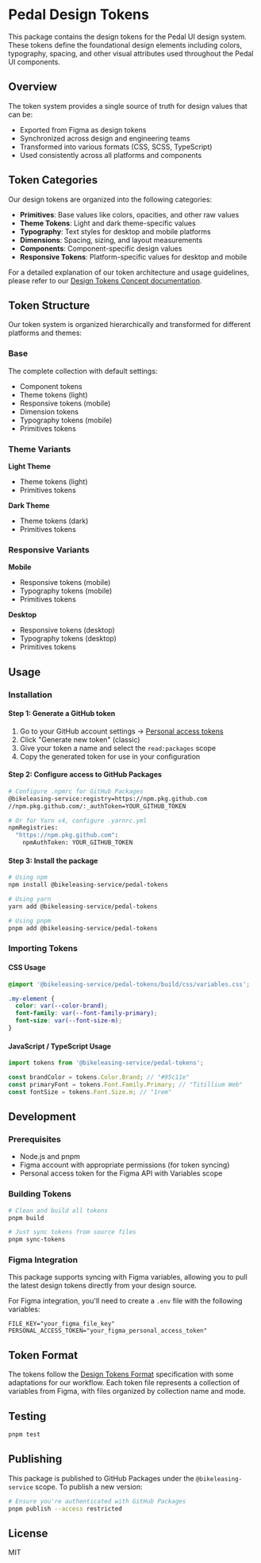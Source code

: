 # Pedal Design Tokens

This package contains the design tokens for the Pedal UI design system. These tokens define the foundational design elements including colors, typography, spacing, and other visual attributes used throughout the Pedal UI components.

## Overview

The token system provides a single source of truth for design values that can be:

- Exported from Figma as design tokens
- Synchronized across design and engineering teams
- Transformed into various formats (CSS, SCSS, TypeScript)
- Used consistently across all platforms and components

## Token Categories

Our design tokens are organized into the following categories:

- **Primitives**: Base values like colors, opacities, and other raw values
- **Theme Tokens**: Light and dark theme-specific values
- **Typography**: Text styles for desktop and mobile platforms
- **Dimensions**: Spacing, sizing, and layout measurements
- **Components**: Component-specific design values
- **Responsive Tokens**: Platform-specific values for desktop and mobile

For a detailed explanation of our token architecture and usage guidelines, please refer to our [Design Tokens Concept documentation](https://www.notion.so/bikeleasing/Design-Tokens-Concept-b5caf3730f9d4cf6a1da3a3157852918).

## Token Structure

Our token system is organized hierarchically and transformed for different platforms and themes:

### Base

The complete collection with default settings:

- Component tokens
- Theme tokens (light)
- Responsive tokens (mobile)
- Dimension tokens
- Typography tokens (mobile)
- Primitives tokens

### Theme Variants

**Light Theme**

- Theme tokens (light)
- Primitives tokens

**Dark Theme**

- Theme tokens (dark)
- Primitives tokens

### Responsive Variants

**Mobile**

- Responsive tokens (mobile)
- Typography tokens (mobile)
- Primitives tokens

**Desktop**

- Responsive tokens (desktop)
- Typography tokens (desktop)
- Primitives tokens

## Usage

### Installation

#### Step 1: Generate a GitHub token

1. Go to your GitHub account settings → [Personal access tokens](https://github.com/settings/tokens)
2. Click "Generate new token" (classic)
3. Give your token a name and select the `read:packages` scope
4. Copy the generated token for use in your configuration

#### Step 2: Configure access to GitHub Packages

```bash
# Configure .npmrc for GitHub Packages
@bikeleasing-service:registry=https://npm.pkg.github.com
//npm.pkg.github.com/:_authToken=YOUR_GITHUB_TOKEN

# Or for Yarn v4, configure .yarnrc.yml
npmRegistries:
  "https://npm.pkg.github.com":
    npmAuthToken: YOUR_GITHUB_TOKEN
```

#### Step 3: Install the package

```bash
# Using npm
npm install @bikeleasing-service/pedal-tokens

# Using yarn
yarn add @bikeleasing-service/pedal-tokens

# Using pnpm
pnpm add @bikeleasing-service/pedal-tokens
```

### Importing Tokens

#### CSS Usage

```css
@import '@bikeleasing-service/pedal-tokens/build/css/variables.css';

.my-element {
  color: var(--color-brand);
  font-family: var(--font-family-primary);
  font-size: var(--font-size-m);
}
```

#### JavaScript / TypeScript Usage

```typescript
import tokens from '@bikeleasing-service/pedal-tokens';

const brandColor = tokens.Color.Brand; // "#95c11e"
const primaryFont = tokens.Font.Family.Primary; // "Titillium Web"
const fontSize = tokens.Font.Size.m; // "1rem"
```

## Development

### Prerequisites

- Node.js and pnpm
- Figma account with appropriate permissions (for token syncing)
- Personal access token for the Figma API with Variables scope

### Building Tokens

```bash
# Clean and build all tokens
pnpm build

# Just sync tokens from source files
pnpm sync-tokens
```

### Figma Integration

This package supports syncing with Figma variables, allowing you to pull the latest design tokens directly from your design source.

For Figma integration, you'll need to create a `.env` file with the following variables:

```
FILE_KEY="your_figma_file_key"
PERSONAL_ACCESS_TOKEN="your_figma_personal_access_token"
```

## Token Format

The tokens follow the [Design Tokens Format](https://tr.designtokens.org/format/) specification with some adaptations for our workflow. Each token file represents a collection of variables from Figma, with files organized by collection name and mode.

## Testing

```bash
pnpm test
```

## Publishing

This package is published to GitHub Packages under the `@bikeleasing-service` scope. To publish a new version:

```bash
# Ensure you're authenticated with GitHub Packages
pnpm publish --access restricted
```

## License

MIT
